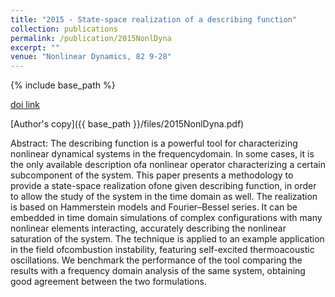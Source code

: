 ```yaml
---
title: "2015 - State-space realization of a describing function"
collection: publications
permalink: /publication/2015NonlDyna
excerpt: ""
venue: "Nonlinear Dynamics, 82 9-28"
---
```

{% include base_path %}

[doi link](https://doi.org/10.1007/s11071-015-2134-x)

[Author's copy]({{ base_path }}/files/2015NonlDyna.pdf)

Abstract: The describing function is a powerful tool for characterizing nonlinear dynamical systems in the frequencydomain. In some cases, it is the only available description ofa nonlinear operator characterizing a certain subcomponent of the system. This paper presents a methodology to provide a state-space realization ofone given describing function, in order to allow the study of the system in the time domain as well. The realization is based on Hammerstein models and Fourier–Bessel series. It can be embedded in time domain simulations of complex configurations with many nonlinear elements interacting, accurately describing the nonlinear saturation of the system. The technique is applied to an example application in the field ofcombustion instability, featuring self-excited thermoacoustic oscillations. We benchmark the performance of the tool comparing the results with a frequency domain analysis of the same system, obtaining good agreement between the two formulations.